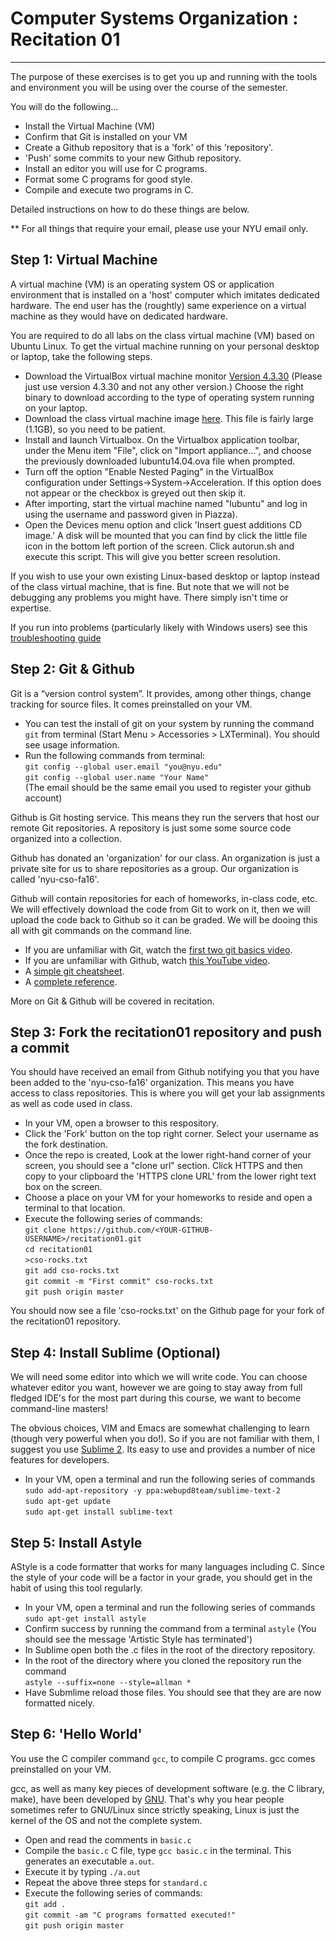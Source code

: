# Computer Systems Organization : Recitation 01
-----------------------------------------------

The purpose of these exercises is to get you up and running with the tools and environment you will be using over the course of the semester. 

You will do the following...

* Install the Virtual Machine (VM) 
* Confirm that Git is installed on your VM
* Create a Github repository that is a 'fork' of this 'repository'.
* 'Push' some commits to your new Github repository.   
* Install an editor you will use for C programs.
* Format some C programs for good style.
* Compile and execute two programs in C. 

Detailed instructions on how to do these things are below. 

** For all things that require your email, please use your NYU email only.

Step 1: Virtual Machine
-----------------------

A virtual machine (VM) is an operating system OS or application environment that is installed on a 'host' computer which imitates dedicated hardware. The end user has the (roughtly) same experience on a virtual machine as they would have on dedicated hardware.

You are required to do all labs on the class virtual machine (VM) based on Ubuntu Linux. To get the virtual machine running on your personal desktop or laptop, take the following steps. 

* Download the VirtualBox virtual machine monitor <a href="https://www.virtualbox.org/wiki/Download_Old_Builds_4_3">Version 4.3.30</a> (Please just use version 4.3.30 and not any other version.) Choose the right binary to download according to the type of operating system running on your laptop.  
*  Download the class virtual machine image <a href="http://tintin.news.cs.nyu.edu/lubuntu14.04.ova">here</a>. This file is fairly large (1.1GB), so you need to be patient.  
* Install and launch Virtualbox. On the Virtualbox application toolbar, under the Menu item "File", click on "Import appliance...", and choose the previously downloaded lubuntu14.04.ova file when prompted.  
* Turn off the option "Enable Nested Paging" in the VirtualBox configuration under Settings->System->Acceleration. If this option does not appear or the checkbox is greyed out then skip it.
* After importing, start the virtual machine named "lubuntu" and log in using the username and password given in Piazza).
* Open the Devices menu option and click 'Insert guest additions CD image.' A disk will be mounted that you can find by click the little file icon in the bottom left portion of the screen. Click autorun.sh and execute this script. This will give you better screen resolution.    

If you wish to use your own existing Linux-based desktop or laptop instead of the class virtual machine, that is fine. But note that we will not be debugging any problems you might have. There simply isn't time or expertise.

If you run into problems (particularly likely with Windows users) see this [troubleshooting guide](http://cs.nyu.edu/courses/spring16/CSCI-UA.0201-001/resources/vm-troubleshoot.html)

Step 2: Git & Github 
--------------------

Git is a “version control system”. It provides, among other things, change tracking for source files. It comes preinstalled on your VM. 

* You can test the install of git on your system by running the command `git` from terminal (Start Menu > Accessories > LXTerminal). You should see usage information.
* Run the following commands from terminal:<br>
   ```git config --global user.email "you@nyu.edu"```<br>
   ```git config --global user.name "Your Name"```<br>
   (The email should be the same email you used to register your github account)

Github is Git hosting service. This means they run the servers that host our remote Git repositories. A repository is just  some some source code organized into a collection. 

Github has donated an 'organization' for our class. An organization is just a private site for us to share repositories as a group. Our organization is called 'nyu-cso-fa16'.

Github will contain repositories for each of homeworks, in-class code, etc. We will effectively download the code from Git to work on it, then we will upload the code back to Github so it can be graded. We will be dooing this all with git commands on the command line.

* If you are unfamiliar with Git, watch the [first two git basics video](http://git-scm.com/videos).
* If you are unfamiliar with Github, watch [this YouTube video](https://www.youtube.com/watch?v=0fKg7e37bQE).
* A [simple git cheatsheet](http://rogerdudler.github.io/git-guide/). 
* A [complete reference](http://www.git-scm.com/book/en/v2).

More on Git & Github will be covered in recitation.

Step 3: Fork the recitation01 repository and push a commit
--------------------------------------------------

You should have received an email from Github notifying you that you have been added to the 'nyu-cso-fa16' organization. This means you have access to class repositories. This is where you will get your lab assignments as well as code used in class.

* In your VM, open a browser to this respository.
* Click the 'Fork' button on the top right corner. Select your username as the fork destination.
* Once the repo is created, Look at the lower right-hand corner of your screen, you should see a "clone url" section. Click HTTPS and then copy to your clipboard the 'HTTPS clone URL' from the lower right text box on the screen.
* Choose a place on your VM for your homeworks to reside and open a terminal to that location.
* Execute the following series of commands: <br/>
  ```git clone https://github.com/<YOUR-GITHUB-USERNAME>/recitation01.git```<br/>
  ```cd recitation01   ```<br/>
  ```>cso-rocks.txt   ```<br/>
  ```git add cso-rocks.txt    ```<br/>
  ```git commit -m "First commit" cso-rocks.txt   ```<br/>
  ```git push origin master   ```<br/>  

You should now see a file 'cso-rocks.txt' on the Github page for your fork of the recitation01 repository. 

Step 4: Install Sublime (Optional)
----------------------------------

We will need some editor into which we will write code. You can choose whatever editor you want, however we are going to stay away from full fledged IDE's for the most part during this course, we want to become command-line masters!

The obvious choices, VIM and Emacs are somewhat challenging to learn (though very powerful when you do!). So if you are not familiar with them, I suggest you use [Sublime 2](https://www.sublimetext.com/). Its easy to use and provides a number of nice features for developers. 

* In your VM, open a terminal and run the following series of commands<br/>
  ```sudo add-apt-repository -y ppa:webupd8team/sublime-text-2  ```<br/>
  ```sudo apt-get update  ```<br/>
  ```sudo apt-get install sublime-text  ```<br/>


Step 5: Install Astyle
----------------------

AStyle is a code formatter that works for many languages including C. Since the style of your code will be a factor in your grade, you should get in the habit of using this tool regularly.

* In your VM, open a terminal and run the following series of commands<br/>
  ```sudo apt-get install astyle  ```
* Confirm success by running the command from a terminal ```astyle``` (You should see the message 'Artistic Style has terminated')
* In Sublime open both the .c files in the root of the directory repository.
* In the root of the directory where you cloned the repository run the command<br/>
  ```astyle --suffix=none --style=allman *  ```
* Have Submlime reload those files. You should see that they are are now formatted nicely.


Step 6: 'Hello World'   
---------------------

You use the C compiler command `gcc`, to compile C programs. gcc comes preinstalled on your VM. 

gcc, as well as many key pieces of development software (e.g. the C library, make), have been developed by [GNU](http://www.gnu.org/). That's why you hear people sometimes refer to GNU/Linux since strictly speaking, Linux is just the kernel of the OS and not the complete system.

* Open and read the comments in `basic.c`
* Compile the `basic.c` C file, type `gcc basic.c` in the terminal. This generates an executable `a.out`. 
* Execute it by typing `./a.out`
* Repeat the above three steps for `standard.c`
* Execute the following series of commands: <br/>
  ```git add .    ```<br/>
  ```git commit -am "C programs formatted executed!"   ```<br/>
  ```git push origin master   ```<br/>  
